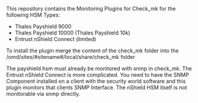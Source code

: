 This repository contains the Monitoring Plugins for Check_mk for the following HSM Types:

* Thales Payshield 9000 
* Thales Payshield 10000 (Thales Payshield 10k) 
* Entrust nShield Connect (limited)

To install the plugin merge the content of the check_mk folder into the /omd/sites/#sitename#/local/share/check_mk folder 

The payshield hsm must already be monitored with snmp in check_mk.
The Entrust nShield Connect is more complicated. You need to have the SNMP Component installed on a client with the security world software and this plugin monitors that clients SNMP Interface. The nShield HSM itself is not monitorable via snmp directly.
